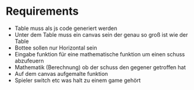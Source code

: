 # Requirements
- Table muss als js code generiert werden
- Unter dem Table muss ein canvas sein der genau so groß ist wie der Table
- Bottee sollen nur Horizontal sein
- Eingabe funktion für eine mathematische funktion um einen schuss abzufeuern
- Mathematik (Berechnung) ob der schuss den gegener getroffen hat
- Auf dem canvas aufgemalte funktion
- Spieler switch etc was halt zu einem game gehört
